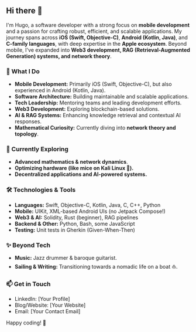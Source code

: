 ## Hi there 👋

I'm Hugo, a software developer with a strong focus on **mobile development** and a passion for crafting robust, efficient, and scalable applications. My journey spans across **iOS (Swift, Objective-C)**, **Android (Kotlin, Java)**, and **C-family languages**, with deep expertise in the **Apple ecosystem**. Beyond mobile, I've expanded into **Web3 development, RAG (Retrieval-Augmented Generation) systems, and network theory**.

### 🚀 What I Do
- **Mobile Development:** Primarily iOS (Swift, Objective-C), but also experienced in Android (Kotlin, Java).
- **Software Architecture:** Building maintainable and scalable applications.
- **Tech Leadership:** Mentoring teams and leading development efforts.
- **Web3 Development:** Exploring blockchain-based solutions.
- **AI & RAG Systems:** Enhancing knowledge retrieval and contextual AI responses.
- **Mathematical Curiosity:** Currently diving into **network theory and topology**.

### 🌱 Currently Exploring
- **Advanced mathematics & network dynamics**.
- **Optimizing hardware (like mice on Kali Linux 🤖).**
- **Decentralized applications and AI-powered systems.**

### 🛠️ Technologies & Tools
- **Languages:** Swift, Objective-C, Kotlin, Java, C, C++, Python
- **Mobile:** UIKit, XML-based Android UIs (no Jetpack Compose!)
- **Web3 & AI:** Solidity, Rust (beginner), RAG pipelines
- **Backend & Other:** Python, Bash, some JavaScript
- **Testing:** Unit tests in Gherkin (Given-When-Then)

### ✨ Beyond Tech
- **Music:** Jazz drummer & baroque guitarist.
- **Sailing & Writing:** Transitioning towards a nomadic life on a boat ⛵.

### 📫 Get in Touch
- LinkedIn: [Your Profile]
- Blog/Website: [Your Website]
- Email: [Your Contact Email]

Happy coding! 🚀
